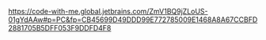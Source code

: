 https://code-with-me.global.jetbrains.com/ZmV1BQ9jZLoUS-01gYdAAw#p=PC&fp=CB45699D49DDD99E772785009E1468A8A67CCBFD2881705B5DFF053F9DDFD4F8
